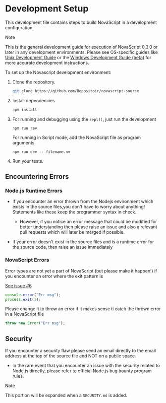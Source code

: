 # Development Setup

This development file contains steps to build NovaScript in a development configuration.

> [!NOTE]
> This is the general development guide for execution of NovaScript 0.3.0 or later
> in any development environments. Please see OS-specific guides like [Unix Development Guide](../unix)
> or the [Windows Development Guide (beta)](../windows) for more accurate development 
> instructions.

To set up the Novascript development environment:

1. Clone the repository.
   ```bash
   git clone https://github.com/Repositoir/novascript-source
   ```
2. Install dependencies
    ```bash
   npm install
    ```
3. For running and debugging using the `repl()`, just run the development

   ```shell
   npm run rev
   ```
   
   For running in Script mode, add the NovaScript file as program arguments.

   ```shell
   npm run dev -- filename.nv
   ```
4. Run your tests.

## Encountering Errors

### Node.js Runtime Errors

- If you encounter an error thrown from the Nodejs environment which exists in the source
files,you don't have to worry about anything! Statements like these keep the programmer
syntax in check.
  - However, if you notice an error message that could be modified for better understanding
then please raise an issue and also a relevant pull requests which will later be merged
if possible.

- If your error doesn't exist in the source files and is a runtime error for the source
code, then raise an issue immediately

### NovaScript Errors

Error types are not yet a part of NovaScript (but please make it happen!) if you encounter
an error where the exit pattern is

[See issue #6](https://github.com/Repositoir/novascript-source/issues/6)

```javascript
console.error("Err msg");
process.exit(1);
```

Please change it to throw an error if it makes sense ti catch the thrown error in a 
NovaScript file

```javascript
throw new Error("Err msg");
```

## Security

If you encounter a security flaw please send an email directly to the email address at
the top of the source file and NOT on a public space.

- In the rare event that you encounter an issue with the 
security related to Node.js directly, please refer to
official Node.js bug bounty program rules.

> [!NOTE]
> This portion will be expanded when a `SECURITY.md` is added.